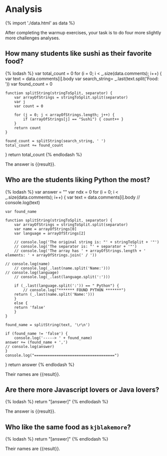 # Analysis

{% import './data.html' as data %}

After completing the warmup exercises, your task is to do four more slightly
more challenges analyses.

## How many students like sushi as their favorite food?

{% lodash %}
var total_count = 0
for (i = 0; i < _.size(data.comments); i++) {
    var text = data.comments[i].body
    var search_string=  _.last(text.split('Food: '))
    var found_count = 0

    function splitString(stringToSplit, separator) {
        var arrayOfStrings = stringToSplit.split(separator)
        var j
        var count = 0

        for (j = 0; j < arrayOfStrings.length; j++) {
            if (arrayOfStrings[j] == "Sushi") { count++ }
        }
        return count
    }

    found_count = splitString(search_string, ' ')
    total_count += found_count
}
return total_count
{% endlodash %}

The answer is {{result}}.

## Who are the students liking Python the most?

{% lodash %}
var answer = ""
var ndx = 0
for (i = 0; i < _.size(data.comments); i++) {
    var text = data.comments[i].body
    // console.log(text)

    var found_name

    function splitString(stringToSplit, separator) {
        var arrayOfStrings = stringToSplit.split(separator)
        var name = arrayOfStrings[0]
        var language = arrayOfStrings[2]

        // console.log('The original string is: "' + stringToSplit + '"')
        // console.log('The separator is: "' + separator + '"')
        // console.log('The array has ' + arrayOfStrings.length + ' elements: ' + arrayOfStrings.join(' / '))

	// console.log(name)
        // console.log(_.last(name.split('Name:')))
	// console.log(language)
        // console.log(_.last(language.split(':')))

        if (_.last(language.split(':')) == " Python") {
            // console.log("******* FOUND PYTHON *******")
	    return (_.last(name.split('Name:')))
        }
        else {
	    return 'false'
        }
    }

    found_name = splitString(text, '\r\n')

    if (found_name != 'false') {
        console.log('-----> ' + found_name)
	answer += (found_name + ',')
	// console.log(answer)
    }
    console.log("====================================")
}
return answer
{% endlodash %}

Their names are {{result}}.

## Are there more Javascript lovers or Java lovers?

{% lodash %}
return "[answer]"
{% endlodash %}

The answer is {{result}}.

## Who like the same food as `kjblakemore`?

{% lodash %}
return "[answer]"
{% endlodash %}

Their names are {{result}}.
